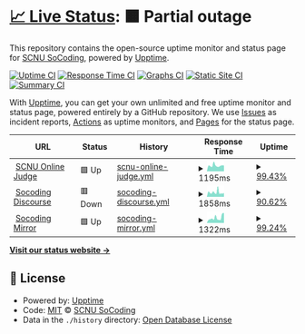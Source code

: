 # [📈 Live Status](https://status.socoding.cn): <!--live status--> **🟧 Partial outage**

This repository contains the open-source uptime monitor and status page for [SCNU SoCoding](https://socoding.cn), powered by [Upptime](https://github.com/upptime/upptime).

[![Uptime CI](https://github.com/scnu-socoding/status/workflows/Uptime%20CI/badge.svg)](https://github.com/scnu-socoding/status/actions?query=workflow%3A%22Uptime+CI%22)
[![Response Time CI](https://github.com/scnu-socoding/status/workflows/Response%20Time%20CI/badge.svg)](https://github.com/scnu-socoding/status/actions?query=workflow%3A%22Response+Time+CI%22)
[![Graphs CI](https://github.com/scnu-socoding/status/workflows/Graphs%20CI/badge.svg)](https://github.com/scnu-socoding/status/actions?query=workflow%3A%22Graphs+CI%22)
[![Static Site CI](https://github.com/scnu-socoding/status/workflows/Static%20Site%20CI/badge.svg)](https://github.com/scnu-socoding/status/actions?query=workflow%3A%22Static+Site+CI%22)
[![Summary CI](https://github.com/scnu-socoding/status/workflows/Summary%20CI/badge.svg)](https://github.com/scnu-socoding/status/actions?query=workflow%3A%22Summary+CI%22)

With [Upptime](https://upptime.js.org), you can get your own unlimited and free uptime monitor and status page, powered entirely by a GitHub repository. We use [Issues](https://github.com/scnu-socoding/status/issues) as incident reports, [Actions](https://github.com/scnu-socoding/status/actions) as uptime monitors, and [Pages](https://status.socoding.cn) for the status page.

<!--start: status pages-->
<!-- This summary is generated by Upptime (https://github.com/upptime/upptime) -->
<!-- Do not edit this manually, your changes will be overwritten -->
<!-- prettier-ignore -->
| URL | Status | History | Response Time | Uptime |
| --- | ------ | ------- | ------------- | ------ |
| <img alt="" src="https://favicons.githubusercontent.com/oj.socoding.cn" height="13"> [SCNU Online Judge](https://oj.socoding.cn/) | 🟩 Up | [scnu-online-judge.yml](https://github.com/scnu-socoding/status/commits/HEAD/history/scnu-online-judge.yml) | <details><summary><img alt="Response time graph" src="./graphs/scnu-online-judge/response-time-week.png" height="20"> 1195ms</summary><br><a href="https://status.socoding.cn/history/scnu-online-judge"><img alt="Response time 1286" src="https://img.shields.io/endpoint?url=https%3A%2F%2Fraw.githubusercontent.com%2Fscnu-socoding%2Fstatus%2FHEAD%2Fapi%2Fscnu-online-judge%2Fresponse-time.json"></a><br><a href="https://status.socoding.cn/history/scnu-online-judge"><img alt="24-hour response time 960" src="https://img.shields.io/endpoint?url=https%3A%2F%2Fraw.githubusercontent.com%2Fscnu-socoding%2Fstatus%2FHEAD%2Fapi%2Fscnu-online-judge%2Fresponse-time-day.json"></a><br><a href="https://status.socoding.cn/history/scnu-online-judge"><img alt="7-day response time 1195" src="https://img.shields.io/endpoint?url=https%3A%2F%2Fraw.githubusercontent.com%2Fscnu-socoding%2Fstatus%2FHEAD%2Fapi%2Fscnu-online-judge%2Fresponse-time-week.json"></a><br><a href="https://status.socoding.cn/history/scnu-online-judge"><img alt="30-day response time 1290" src="https://img.shields.io/endpoint?url=https%3A%2F%2Fraw.githubusercontent.com%2Fscnu-socoding%2Fstatus%2FHEAD%2Fapi%2Fscnu-online-judge%2Fresponse-time-month.json"></a><br><a href="https://status.socoding.cn/history/scnu-online-judge"><img alt="1-year response time 1286" src="https://img.shields.io/endpoint?url=https%3A%2F%2Fraw.githubusercontent.com%2Fscnu-socoding%2Fstatus%2FHEAD%2Fapi%2Fscnu-online-judge%2Fresponse-time-year.json"></a></details> | <details><summary><a href="https://status.socoding.cn/history/scnu-online-judge">99.43%</a></summary><a href="https://status.socoding.cn/history/scnu-online-judge"><img alt="All-time uptime 98.71%" src="https://img.shields.io/endpoint?url=https%3A%2F%2Fraw.githubusercontent.com%2Fscnu-socoding%2Fstatus%2FHEAD%2Fapi%2Fscnu-online-judge%2Fuptime.json"></a><br><a href="https://status.socoding.cn/history/scnu-online-judge"><img alt="24-hour uptime 100.00%" src="https://img.shields.io/endpoint?url=https%3A%2F%2Fraw.githubusercontent.com%2Fscnu-socoding%2Fstatus%2FHEAD%2Fapi%2Fscnu-online-judge%2Fuptime-day.json"></a><br><a href="https://status.socoding.cn/history/scnu-online-judge"><img alt="7-day uptime 99.43%" src="https://img.shields.io/endpoint?url=https%3A%2F%2Fraw.githubusercontent.com%2Fscnu-socoding%2Fstatus%2FHEAD%2Fapi%2Fscnu-online-judge%2Fuptime-week.json"></a><br><a href="https://status.socoding.cn/history/scnu-online-judge"><img alt="30-day uptime 99.47%" src="https://img.shields.io/endpoint?url=https%3A%2F%2Fraw.githubusercontent.com%2Fscnu-socoding%2Fstatus%2FHEAD%2Fapi%2Fscnu-online-judge%2Fuptime-month.json"></a><br><a href="https://status.socoding.cn/history/scnu-online-judge"><img alt="1-year uptime 98.71%" src="https://img.shields.io/endpoint?url=https%3A%2F%2Fraw.githubusercontent.com%2Fscnu-socoding%2Fstatus%2FHEAD%2Fapi%2Fscnu-online-judge%2Fuptime-year.json"></a></details>
| <img alt="" src="https://favicons.githubusercontent.com/socoding.cn" height="13"> [Socoding Discourse](https://socoding.cn/) | 🟥 Down | [socoding-discourse.yml](https://github.com/scnu-socoding/status/commits/HEAD/history/socoding-discourse.yml) | <details><summary><img alt="Response time graph" src="./graphs/socoding-discourse/response-time-week.png" height="20"> 1858ms</summary><br><a href="https://status.socoding.cn/history/socoding-discourse"><img alt="Response time 1396" src="https://img.shields.io/endpoint?url=https%3A%2F%2Fraw.githubusercontent.com%2Fscnu-socoding%2Fstatus%2FHEAD%2Fapi%2Fsocoding-discourse%2Fresponse-time.json"></a><br><a href="https://status.socoding.cn/history/socoding-discourse"><img alt="24-hour response time 0" src="https://img.shields.io/endpoint?url=https%3A%2F%2Fraw.githubusercontent.com%2Fscnu-socoding%2Fstatus%2FHEAD%2Fapi%2Fsocoding-discourse%2Fresponse-time-day.json"></a><br><a href="https://status.socoding.cn/history/socoding-discourse"><img alt="7-day response time 1858" src="https://img.shields.io/endpoint?url=https%3A%2F%2Fraw.githubusercontent.com%2Fscnu-socoding%2Fstatus%2FHEAD%2Fapi%2Fsocoding-discourse%2Fresponse-time-week.json"></a><br><a href="https://status.socoding.cn/history/socoding-discourse"><img alt="30-day response time 1712" src="https://img.shields.io/endpoint?url=https%3A%2F%2Fraw.githubusercontent.com%2Fscnu-socoding%2Fstatus%2FHEAD%2Fapi%2Fsocoding-discourse%2Fresponse-time-month.json"></a><br><a href="https://status.socoding.cn/history/socoding-discourse"><img alt="1-year response time 1396" src="https://img.shields.io/endpoint?url=https%3A%2F%2Fraw.githubusercontent.com%2Fscnu-socoding%2Fstatus%2FHEAD%2Fapi%2Fsocoding-discourse%2Fresponse-time-year.json"></a></details> | <details><summary><a href="https://status.socoding.cn/history/socoding-discourse">90.62%</a></summary><a href="https://status.socoding.cn/history/socoding-discourse"><img alt="All-time uptime 86.92%" src="https://img.shields.io/endpoint?url=https%3A%2F%2Fraw.githubusercontent.com%2Fscnu-socoding%2Fstatus%2FHEAD%2Fapi%2Fsocoding-discourse%2Fuptime.json"></a><br><a href="https://status.socoding.cn/history/socoding-discourse"><img alt="24-hour uptime 39.69%" src="https://img.shields.io/endpoint?url=https%3A%2F%2Fraw.githubusercontent.com%2Fscnu-socoding%2Fstatus%2FHEAD%2Fapi%2Fsocoding-discourse%2Fuptime-day.json"></a><br><a href="https://status.socoding.cn/history/socoding-discourse"><img alt="7-day uptime 90.62%" src="https://img.shields.io/endpoint?url=https%3A%2F%2Fraw.githubusercontent.com%2Fscnu-socoding%2Fstatus%2FHEAD%2Fapi%2Fsocoding-discourse%2Fuptime-week.json"></a><br><a href="https://status.socoding.cn/history/socoding-discourse"><img alt="30-day uptime 54.43%" src="https://img.shields.io/endpoint?url=https%3A%2F%2Fraw.githubusercontent.com%2Fscnu-socoding%2Fstatus%2FHEAD%2Fapi%2Fsocoding-discourse%2Fuptime-month.json"></a><br><a href="https://status.socoding.cn/history/socoding-discourse"><img alt="1-year uptime 86.92%" src="https://img.shields.io/endpoint?url=https%3A%2F%2Fraw.githubusercontent.com%2Fscnu-socoding%2Fstatus%2FHEAD%2Fapi%2Fsocoding-discourse%2Fuptime-year.json"></a></details>
| <img alt="" src="https://favicons.githubusercontent.com/mirrors.socoding.cn" height="13"> [Socoding Mirror](https://mirrors.socoding.cn/) | 🟩 Up | [socoding-mirror.yml](https://github.com/scnu-socoding/status/commits/HEAD/history/socoding-mirror.yml) | <details><summary><img alt="Response time graph" src="./graphs/socoding-mirror/response-time-week.png" height="20"> 1322ms</summary><br><a href="https://status.socoding.cn/history/socoding-mirror"><img alt="Response time 1335" src="https://img.shields.io/endpoint?url=https%3A%2F%2Fraw.githubusercontent.com%2Fscnu-socoding%2Fstatus%2FHEAD%2Fapi%2Fsocoding-mirror%2Fresponse-time.json"></a><br><a href="https://status.socoding.cn/history/socoding-mirror"><img alt="24-hour response time 795" src="https://img.shields.io/endpoint?url=https%3A%2F%2Fraw.githubusercontent.com%2Fscnu-socoding%2Fstatus%2FHEAD%2Fapi%2Fsocoding-mirror%2Fresponse-time-day.json"></a><br><a href="https://status.socoding.cn/history/socoding-mirror"><img alt="7-day response time 1322" src="https://img.shields.io/endpoint?url=https%3A%2F%2Fraw.githubusercontent.com%2Fscnu-socoding%2Fstatus%2FHEAD%2Fapi%2Fsocoding-mirror%2Fresponse-time-week.json"></a><br><a href="https://status.socoding.cn/history/socoding-mirror"><img alt="30-day response time 1303" src="https://img.shields.io/endpoint?url=https%3A%2F%2Fraw.githubusercontent.com%2Fscnu-socoding%2Fstatus%2FHEAD%2Fapi%2Fsocoding-mirror%2Fresponse-time-month.json"></a><br><a href="https://status.socoding.cn/history/socoding-mirror"><img alt="1-year response time 1335" src="https://img.shields.io/endpoint?url=https%3A%2F%2Fraw.githubusercontent.com%2Fscnu-socoding%2Fstatus%2FHEAD%2Fapi%2Fsocoding-mirror%2Fresponse-time-year.json"></a></details> | <details><summary><a href="https://status.socoding.cn/history/socoding-mirror">99.24%</a></summary><a href="https://status.socoding.cn/history/socoding-mirror"><img alt="All-time uptime 53.07%" src="https://img.shields.io/endpoint?url=https%3A%2F%2Fraw.githubusercontent.com%2Fscnu-socoding%2Fstatus%2FHEAD%2Fapi%2Fsocoding-mirror%2Fuptime.json"></a><br><a href="https://status.socoding.cn/history/socoding-mirror"><img alt="24-hour uptime 100.00%" src="https://img.shields.io/endpoint?url=https%3A%2F%2Fraw.githubusercontent.com%2Fscnu-socoding%2Fstatus%2FHEAD%2Fapi%2Fsocoding-mirror%2Fuptime-day.json"></a><br><a href="https://status.socoding.cn/history/socoding-mirror"><img alt="7-day uptime 99.24%" src="https://img.shields.io/endpoint?url=https%3A%2F%2Fraw.githubusercontent.com%2Fscnu-socoding%2Fstatus%2FHEAD%2Fapi%2Fsocoding-mirror%2Fuptime-week.json"></a><br><a href="https://status.socoding.cn/history/socoding-mirror"><img alt="30-day uptime 56.46%" src="https://img.shields.io/endpoint?url=https%3A%2F%2Fraw.githubusercontent.com%2Fscnu-socoding%2Fstatus%2FHEAD%2Fapi%2Fsocoding-mirror%2Fuptime-month.json"></a><br><a href="https://status.socoding.cn/history/socoding-mirror"><img alt="1-year uptime 53.07%" src="https://img.shields.io/endpoint?url=https%3A%2F%2Fraw.githubusercontent.com%2Fscnu-socoding%2Fstatus%2FHEAD%2Fapi%2Fsocoding-mirror%2Fuptime-year.json"></a></details>

<!--end: status pages-->

[**Visit our status website →**](https://status.socoding.cn)

## 📄 License

- Powered by: [Upptime](https://github.com/upptime/upptime)
- Code: [MIT](./LICENSE) © [SCNU SoCoding](https://socoding.cn)
- Data in the `./history` directory: [Open Database License](https://opendatacommons.org/licenses/odbl/1-0/)
